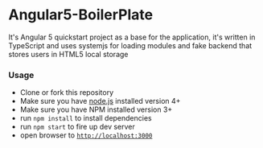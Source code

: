# Angular5-BoilerPlate
It's Angular 5 quickstart project as a base for the application, it's written in TypeScript and uses systemjs for loading modules and  fake backend that stores users in HTML5 local storage

### Usage
- Clone or fork this repository
- Make sure you have [node.js](https://nodejs.org/) installed version 4+
- Make sure you have NPM installed version 3+
- run `npm install` to install dependencies
- run `npm start` to fire up dev server
- open browser to [`http://localhost:3000`](http://localhost:3000)

